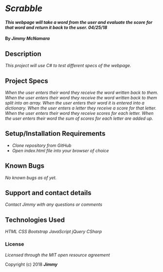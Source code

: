 # _Scrabble_

#### _This webpage will take a word from the user and evaluate the score for that word and return it back to the user. 04/25/18_

#### By _**Jimmy McNamara**_

## Description

_This project will use C# to test different specs of the webpage._

## Project Specs

_When the user enters their word they receive the word written back to them._
_When the user enters their word they receive the word written back to them split into an array._
_When the user enters their word it is entered into a dictionary._
_When the user enters a letter they receive a score for that letter._
_When the user enters their word they receive scores for each letter._
_When the user enters their word the sum of scores for each letter are added up._

## Setup/Installation Requirements

* _Clone repository from GitHub_
* _Open index.html file into your browser of choice_

## Known Bugs

_No known bugs as of yet._

## Support and contact details

_Contact Jimmy with any questions or comments_

## Technologies Used

_HTML_
_CSS_
_Bootstrap_
_JavaScript_
_jQuery_
_CSharp_

### License

*Licensed through the MIT open resource agreement*

Copyright (c) 2018 **_Jimmy_**
